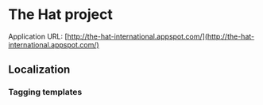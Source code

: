 # The Hat project

Application URL: [http://the-hat-international.appspot.com/](http://the-hat-international.appspot.com/)

## Localization

### Tagging templates

